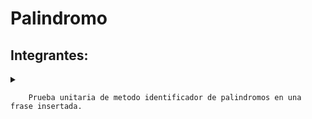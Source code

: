 # Palindromo
<body>
  <div>
  
   <h2>Integrantes:</h2>  <details>
   <summary></summary>
      -Luis Burgos
      -Fernando Robles
      -Felipe Sanzana 
   </details>


        Prueba unitaria de metodo identificador de palindromos en una frase insertada.
</div>
</body>
